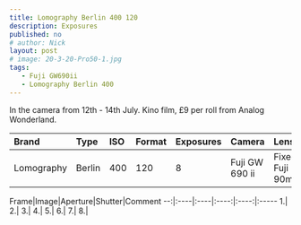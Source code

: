 ```yaml
---
title: Lomography Berlin 400 120
description: Exposures
published: no
# author: Nick
layout: post
# image: 20-3-20-Pro50-1.jpg
tags:
   - Fuji GW690ii
   - Lomography Berlin 400
---
```

In the camera from 12th - 14th July. Kino film, £9 per roll from Analog Wonderland.

Brand|Type|ISO|Format|Exposures|Camera|Lens
:----|:---|:--|:-----|:--------|:-----|:----
Lomography|Berlin|400|120|8|Fuji GW 690 ii|Fixed Fuji 90mm

Frame|Image|Aperture|Shutter|Comment
--:|:----|:----|:----:|:----:|:-----
1.|
2.|
3.|
4.|
5.|
6.|
7.|
8.|